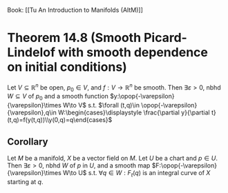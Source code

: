 Book: [[Tu An Introduction to Manifolds (AItM)]]
# Theorem 14.8 (Smooth Picard-Lindelof with smooth dependence on initial conditions)
Let $V\subseteq \mathbb{R}^{n}$ be open, $p_{0}\in V$, and $f:V\to \mathbb{R}^{n}$ be smooth.
Then $\exists \varepsilon>0$, nbhd $W\subseteq V$ of $p_{0}$ and a smooth function $y:\opop{-\varepsilon}{\varepsilon}\times W\to V$ s.t. $\forall (t,q)\in \opop{-\varepsilon}{\varepsilon},q\in W:\begin{cases}\displaystyle \frac{\partial y}{\partial t}(t,q)=f(y(t,q))\\y(0,q)=q\end{cases}$ 
## Corollary
Let $M$ be a manifold, $X$ be a vector field on $M$.
Let $U$ be a chart and $p\in U$.
Then $\exists \varepsilon>0$, nbhd $W$ of $p$ in $U$, and a smooth map $F:\opop{-\varepsilon}{\varepsilon}\times W\to U$ s.t. $\forall q\in W:F_{t}(q)$ is an integral curve of $X$ starting at $q$.